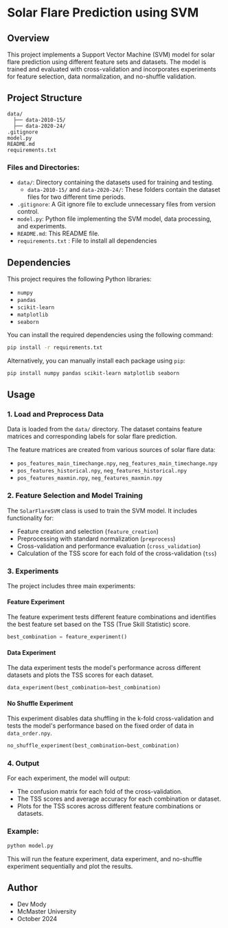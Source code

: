 # Solar Flare Prediction using SVM

## Overview

This project implements a Support Vector Machine (SVM) model for solar flare prediction using different feature sets and datasets. The model is trained and evaluated with cross-validation and incorporates experiments for feature selection, data normalization, and no-shuffle validation.

## Project Structure

```
data/
  ├── data-2010-15/
  ├── data-2020-24/
.gitignore
model.py
README.md
requirements.txt
```

### Files and Directories:
- `data/`: Directory containing the datasets used for training and testing.
  - `data-2010-15/` and `data-2020-24/`: These folders contain the dataset files for two different time periods.
- `.gitignore`: A Git ignore file to exclude unnecessary files from version control.
- `model.py`: Python file implementing the SVM model, data processing, and experiments.
- `README.md`: This README file.
- `requirements.txt` : File to install all dependencies

## Dependencies

This project requires the following Python libraries:

- `numpy`
- `pandas`
- `scikit-learn`
- `matplotlib`
- `seaborn`

You can install the required dependencies using the following command:

```bash
pip install -r requirements.txt
```

Alternatively, you can manually install each package using `pip`:

```bash
pip install numpy pandas scikit-learn matplotlib seaborn
```

## Usage

### 1. Load and Preprocess Data

Data is loaded from the `data/` directory. The dataset contains feature matrices and corresponding labels for solar flare prediction.

The feature matrices are created from various sources of solar flare data:
- `pos_features_main_timechange.npy`, `neg_features_main_timechange.npy`
- `pos_features_historical.npy`, `neg_features_historical.npy`
- `pos_features_maxmin.npy`, `neg_features_maxmin.npy`

### 2. Feature Selection and Model Training

The `SolarFlareSVM` class is used to train the SVM model. It includes functionality for:
- Feature creation and selection (`feature_creation`)
- Preprocessing with standard normalization (`preprocess`)
- Cross-validation and performance evaluation (`cross_validation`)
- Calculation of the TSS score for each fold of the cross-validation (`tss`)

### 3. Experiments

The project includes three main experiments:

#### Feature Experiment
The feature experiment tests different feature combinations and identifies the best feature set based on the TSS (True Skill Statistic) score.

```python
best_combination = feature_experiment()
```

#### Data Experiment
The data experiment tests the model's performance across different datasets and plots the TSS scores for each dataset.

```python
data_experiment(best_combination=best_combination)
```

#### No Shuffle Experiment
This experiment disables data shuffling in the k-fold cross-validation and tests the model's performance based on the fixed order of data in `data_order.npy`.

```python
no_shuffle_experiment(best_combination=best_combination)
```

### 4. Output

For each experiment, the model will output:
- The confusion matrix for each fold of the cross-validation.
- The TSS scores and average accuracy for each combination or dataset.
- Plots for the TSS scores across different feature combinations or datasets.

### Example:

```bash
python model.py
```

This will run the feature experiment, data experiment, and no-shuffle experiment sequentially and plot the results.

## Author

- Dev Mody
- McMaster University
- October 2024